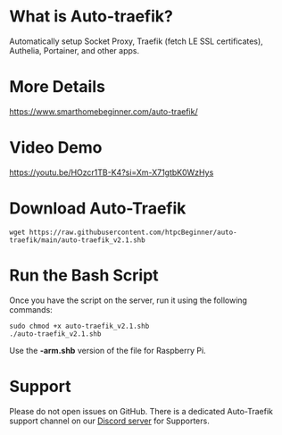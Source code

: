 # What is Auto-traefik?
Automatically setup Socket Proxy, Traefik (fetch LE SSL certificates), Authelia, Portainer, and other apps. 

# More Details
https://www.smarthomebeginner.com/auto-traefik/

# Video Demo
https://youtu.be/HOzcr1TB-K4?si=Xm-X71gtbK0WzHys

# Download Auto-Traefik
```
wget https://raw.githubusercontent.com/htpcBeginner/auto-traefik/main/auto-traefik_v2.1.shb
```
# Run the Bash Script
Once you have the script on the server, run it using the following commands:
```
sudo chmod +x auto-traefik_v2.1.shb
./auto-traefik_v2.1.shb
```

Use the <strong>-arm.shb</strong> version of the file for Raspberry Pi. 

# Support
Please do not open issues on GitHub. There is a dedicated Auto-Traefik support channel on our [Discord server](https://www.smarthomebeginner.com/discord/) for Supporters.